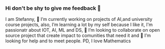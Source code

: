 ### Hi don't be shy to give me feedback 👋

I am Stefanny, 🔭 I’m currently working on projects of AI,and university course projects, also, I’m learning a lot by my self because I like it, I'm passionatr about IOT, AI, ML and DS, 👯 I’m looking to collaborate on open source project that create impact to comunities that need it and  🤔 I’m looking for help and
to meet people.
PD, I love Mathematics
<!--
**StefannyEscobar/StefannyEscobar** is a ✨ _special_ ✨ repository because its `README.md` (this file) appears on your GitHub profile.

Here are some ideas to get you started:

- 🔭 I’m currently working on ...
- 🌱 I’m currently learning ...
- 👯 I’m looking to collaborate on ...
- 🤔 I’m looking for help with ...
- 💬 Ask me about ...
- 📫 How to reach me: ...
- 😄 Pronouns: ...
- ⚡ Fun fact: ...
-->
